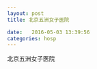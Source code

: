 ```yaml
--- 
layout: post 
title: 北京五洲女子医院

date:   2016-05-03 13:39:56 
categories: hosp 
--- 
```

   
北京五洲女子医院
